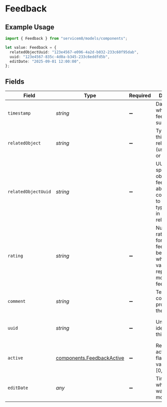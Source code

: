 # Feedback

## Example Usage

```typescript
import { Feedback } from "servicem8/models/components";

let value: Feedback = {
  relatedObjectUuid: "123e4567-e096-4a2d-b032-233c60f95dab",
  uuid: "123e4567-835c-4d0a-b345-233c6eddfd5b",
  editDate: "2025-09-01 12:00:00",
};
```

## Fields

| Field                                                                                                            | Type                                                                                                             | Required                                                                                                         | Description                                                                                                      | Example                                                                                                          |
| ---------------------------------------------------------------------------------------------------------------- | ---------------------------------------------------------------------------------------------------------------- | ---------------------------------------------------------------------------------------------------------------- | ---------------------------------------------------------------------------------------------------------------- | ---------------------------------------------------------------------------------------------------------------- |
| `timestamp`                                                                                                      | *string*                                                                                                         | :heavy_minus_sign:                                                                                               | Date and time when the feedback was submitted                                                                    |                                                                                                                  |
| `relatedObject`                                                                                                  | *string*                                                                                                         | :heavy_minus_sign:                                                                                               | Type of object this feedback relates to (usually 'job' or 'vendor')                                              |                                                                                                                  |
| `relatedObjectUuid`                                                                                              | *string*                                                                                                         | :heavy_minus_sign:                                                                                               | UUID of the specific object this feedback is about, corresponding to the object type specified in related_object | 123e4567-e096-4a2d-b032-233c60f95dab                                                                             |
| `rating`                                                                                                         | *string*                                                                                                         | :heavy_minus_sign:                                                                                               | Numeric rating value for the feedback, between 1-5 where higher values represent more positive feedback          |                                                                                                                  |
| `comment`                                                                                                        | *string*                                                                                                         | :heavy_minus_sign:                                                                                               | Text comments provided with the feedback                                                                         |                                                                                                                  |
| `uuid`                                                                                                           | *string*                                                                                                         | :heavy_minus_sign:                                                                                               | Unique identifier for this record                                                                                | 123e4567-835c-4d0a-b345-233c6eddfd5b                                                                             |
| `active`                                                                                                         | [components.FeedbackActive](../../models/components/feedbackactive.md)                                           | :heavy_minus_sign:                                                                                               | Record active/deleted flag.  Valid values are [0,1]                                                              |                                                                                                                  |
| `editDate`                                                                                                       | *any*                                                                                                            | :heavy_minus_sign:                                                                                               | Timestamp at which record was last modified                                                                      | 2025-09-01 12:00:00                                                                                              |